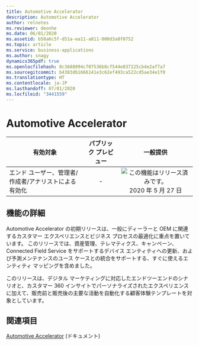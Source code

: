 ```yaml
---
title: Automotive Accelerator
description: Automotive Accelerator
author: relnotes
ms.reviewer: deonhe
ms.date: 06/01/2020
ms.assetid: b58a6c5f-d51a-ea11-a811-000d3a8f0752
ms.topic: article
ms.service: business-applications
ms.author: snagy
dynamics365pdf: true
ms.openlocfilehash: 0c3688094c707536b8cf544e037225cb4e2af7a7
ms.sourcegitcommit: b4383db1666141e3c62ef493ca522cd5ae34e1f0
ms.translationtype: HT
ms.contentlocale: ja-JP
ms.lasthandoff: 07/01/2020
ms.locfileid: "3441559"
---
```

# <a name="automotive-accelerator"></a>Automotive Accelerator


| 有効対象    |  パブリック プレビュー | 一般提供 | 
| ---------- | :----------: |:----------: |
|エンド ユーザー、管理者/作成者/アナリストによる有効化|-| ![この機能はリリース済みです。](/dynamics365-release-plan/media/green-checkmark.png "この機能はリリース済みです。") 2020 年 5 月 27 日|






## <a name="feature-details"></a>機能の詳細
<!--feature detail start -->
Automotive Accelerator の初期リリースは、一般にディーラーと OEM に関連するカスタマー エクスペリエンスとビジネス プロセスの最適化に重点を置いています。 このリリースでは、資産管理、テレマティクス、キャンペーン、Connected Field Service をサポートするデバイス エンティティへの更新、および予測メンテナンスのユース ケースとの統合をサポートする、すぐに使えるエンティティ マッピングを含めました。

このリリースは、デジタル マーケティングに対応したエンドツーエンドのシナリオと、カスタマー 360 インサイトでパーソナライズされたエクスペリエンスに加えて、販売前と販売後の主要な活動を自動化する顧客体験テンプレートを対象としています。
<!--feature detail end -->










## <a name="see-also"></a>関連項目

<!--docs start-->
[Automotive Accelerator](https://docs.microsoft.com/common-data-model/automotive-accelerator) (ドキュメント)
<!--docs end-->
